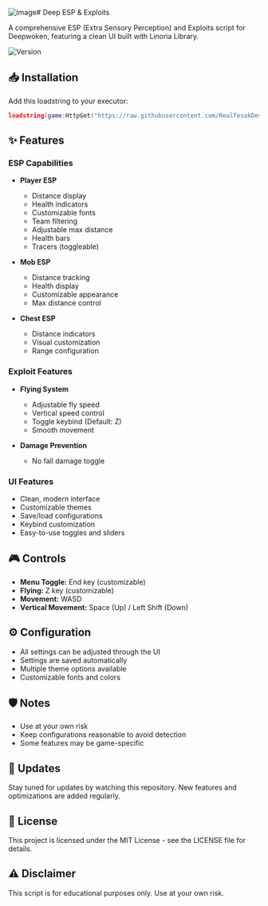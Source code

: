 ![image](https://github.com/user-attachments/assets/ed94e09b-4338-483a-a13b-d44bfc202402)# Deep ESP & Exploits

A comprehensive ESP (Extra Sensory Perception) and Exploits script for Deepwoken, featuring a clean UI built with Linoria Library.

![Version]([https://img.shields.io/badge/version-1.0.0-blue.svg](https://cdn.discordapp.com/attachments/1300184746332131358/1310515057666428958/image.png?ex=67457fc1&is=67442e41&hm=73a7a9bf65f01f23d751b651e9945ee53579a505ef5473af1049c3059d711b05&))

## 📥 Installation

Add this loadstring to your executor:

```lua
loadstring(game:HttpGet("https://raw.githubusercontent.com/RealTesakDev/HolderDeep/refs/heads/main/Main.lua"))()
```

## ✨ Features

### ESP Capabilities
- **Player ESP**
  - Distance display
  - Health indicators
  - Customizable fonts
  - Team filtering
  - Adjustable max distance
  - Health bars
  - Tracers (toggleable)

- **Mob ESP**
  - Distance tracking
  - Health display
  - Customizable appearance
  - Max distance control

- **Chest ESP**
  - Distance indicators
  - Visual customization
  - Range configuration

### Exploit Features
- **Flying System**
  - Adjustable fly speed
  - Vertical speed control
  - Toggle keybind (Default: Z)
  - Smooth movement

- **Damage Prevention**
  - No fall damage toggle

### UI Features
- Clean, modern interface
- Customizable themes
- Save/load configurations
- Keybind customization
- Easy-to-use toggles and sliders

## 🎮 Controls
- **Menu Toggle:** End key (customizable)
- **Flying:** Z key (customizable)
- **Movement:** WASD
- **Vertical Movement:** Space (Up) / Left Shift (Down)

## ⚙️ Configuration
- All settings can be adjusted through the UI
- Settings are saved automatically
- Multiple theme options available
- Customizable fonts and colors

## 🛡️ Notes
- Use at your own risk
- Keep configurations reasonable to avoid detection
- Some features may be game-specific

## 🔄 Updates
Stay tuned for updates by watching this repository. New features and optimizations are added regularly.

## 📜 License
This project is licensed under the MIT License - see the LICENSE file for details.

## ⚠️ Disclaimer
This script is for educational purposes only. Use at your own risk.
